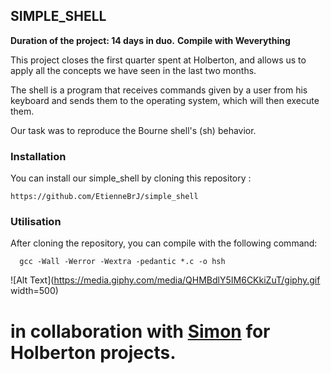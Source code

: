 ## SIMPLE_SHELL

**Duration of the project: 14 days in duo.**
**Compile with Weverything**

This project closes the first quarter spent at Holberton, and allows us to apply all the concepts we have seen in the last two months.

The shell is a program that receives commands given by a user from his keyboard and sends them to the operating system, which will then execute them.

Our task was to reproduce the Bourne shell's (sh) behavior.

### Installation

You can install our simple_shell by cloning this repository :

    https://github.com/EtienneBrJ/simple_shell

### Utilisation

After cloning the repository, you can compile with the following command:

      gcc -Wall -Werror -Wextra -pedantic *.c -o hsh

![Alt Text](https://media.giphy.com/media/QHMBdlY5IM6CKkiZuT/giphy.gif width=500)

# in collaboration with [Simon](https://github.com/SimonBr017 "GitHub") for Holberton projects.
